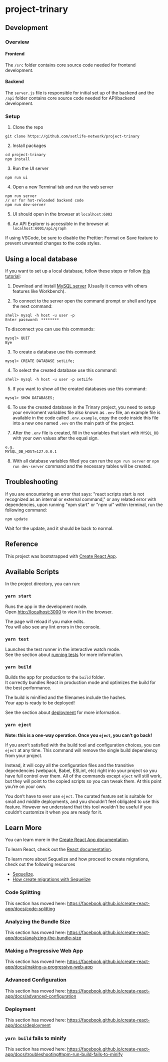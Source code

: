 # project-trinary

## Development

### Overview

#### Frontend

The `/src` folder contains core source code needed for frontend development.

#### Backend

The `server.js` file is responsible for initial set up of the backend and the `/api` folder contains core source code needed for API/backend development.

### Setup

1. Clone the repo

```
git clone https://github.com/setlife-network/project-trinary
```

2. Install packages

```
cd project-trinary
npm install
```

3. Run the UI server

```
npm run ui
```

4. Open a new Terminal tab and run the web server

```
npm run server
// or for hot-reloaded backend code
npm run dev-server
```

5. UI should open in the browser at `localhost:6002`

6. An API Explorer is accessible in the browser at `localhost:6001/api/graph`

If using VSCode, be sure to disable the Prettier: Format on Save feature to prevent unwanted changes to the code styles.

## Using a local database 

If you want to set up a local database, follow these steps or follow [this tutorial](https://dev.mysql.com/doc/refman/8.0/en/tutorial.html):

1. Download and install [MySQL server](https://dev.mysql.com/doc/refman/8.0/en/installing.html) (Usually it comes with others features like Workbench).

2. To connect to the server open the command prompt or shell and type the next command:
```aidl
shell> mysql -h host -u user -p
Enter password: ********
```
To disconnect you can use this commands:
```aidl
mysql> QUIT
Bye
```
3. To create a database use this command:
```
mysql> CREATE DATABASE setLife;
```

4. To select the created database use this command:
```aidl
shell> mysql -h host -u user -p setLife
```

5. If you want to show all the created databases use this command:
```aidl
mysql> SHOW DATABASES;
```

6. To use the created database in the Trinary project, you need to setup your enviroment variables file also known as `.env` file, an example file is available in the code called `.env.example`, copy the code inside this file into a new one named `.env` on the main path of the project.

7. After the `.env` file is created, fill in the variables that start with `MYSQL_DB` with your own values after the equal sign.
```
e.g.
MYSQL_DB_HOST=127.0.0.1
```
   
8. With all database variables filled you can run the `npm run server` or `npm run dev-server` command and the necessary tables will be created.

## Troubleshooting

If you are encountering an error that says: "react scripts start is not recognized as an internal or external command," or any related error with dependencies, upon running "npm start" or "npm ui" within terminal, run the following command:

```
npm update
```

Wait for the update, and it should be back to normal.

## Reference

This project was bootstrapped with [Create React App](https://github.com/facebook/create-react-app).

## Available Scripts

In the project directory, you can run:

### `yarn start`

Runs the app in the development mode.<br />
Open [http://localhost:3000](http://localhost:3000) to view it in the browser.

The page will reload if you make edits.<br />
You will also see any lint errors in the console.

### `yarn test`

Launches the test runner in the interactive watch mode.<br />
See the section about [running tests](https://facebook.github.io/create-react-app/docs/running-tests) for more information.

### `yarn build`

Builds the app for production to the `build` folder.<br />
It correctly bundles React in production mode and optimizes the build for the best performance.

The build is minified and the filenames include the hashes.<br />
Your app is ready to be deployed!

See the section about [deployment](https://facebook.github.io/create-react-app/docs/deployment) for more information.

### `yarn eject`

**Note: this is a one-way operation. Once you `eject`, you can’t go back!**

If you aren’t satisfied with the build tool and configuration choices, you can `eject` at any time. This command will remove the single build dependency from your project.

Instead, it will copy all the configuration files and the transitive dependencies (webpack, Babel, ESLint, etc) right into your project so you have full control over them. All of the commands except `eject` will still work, but they will point to the copied scripts so you can tweak them. At this point you’re on your own.

You don’t have to ever use `eject`. The curated feature set is suitable for small and middle deployments, and you shouldn’t feel obligated to use this feature. However we understand that this tool wouldn’t be useful if you couldn’t customize it when you are ready for it.

## Learn More

You can learn more in the [Create React App documentation](https://facebook.github.io/create-react-app/docs/getting-started).

To learn React, check out the [React documentation](https://reactjs.org/).

To learn more about Sequelize and how proceed to create migrations, check out the following resources
* [Sequelize](https://sequelize.org/).
* [How create migrations with Sequelize](https://sequelize.org/master/manual/migrations.html)

### Code Splitting

This section has moved here: https://facebook.github.io/create-react-app/docs/code-splitting

### Analyzing the Bundle Size

This section has moved here: https://facebook.github.io/create-react-app/docs/analyzing-the-bundle-size

### Making a Progressive Web App

This section has moved here: https://facebook.github.io/create-react-app/docs/making-a-progressive-web-app

### Advanced Configuration

This section has moved here: https://facebook.github.io/create-react-app/docs/advanced-configuration

### Deployment

This section has moved here: https://facebook.github.io/create-react-app/docs/deployment

### `yarn build` fails to minify

This section has moved here: https://facebook.github.io/create-react-app/docs/troubleshooting#npm-run-build-fails-to-minify

